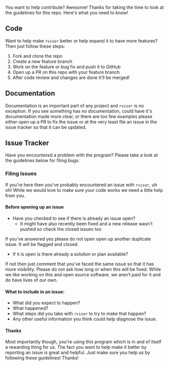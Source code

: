 You want to help contribute? Awesome! Thanks for taking the time to look at the
guidelines for this repo. Here's what you need to know!

## Code

Want to help make `rvisor` better or help expand it to have more features?
Then just follow these steps:

1) Fork and clone the repo
2) Create a new feature branch
3) Work on the feature or bug fix and push it to GitHub
4) Open up a PR on this repo with your feature branch
5) After code review and changes are done it'll be merged!

## Documentation

Documentation is an important part of any project and `rvisor` is no
exception. If you see something has no documentation, could have it's
documentation made more clear, or there are too few examples please either open
up a PR to fix the issue or at the very least file an issue in the issue
tracker so that it can be updated.

## Issue Tracker

Have you encountered a problem with the program? Please take a look at the
guidelines below for filing bugs:

### Filing Issues

If you're here then you've probably encountered an issue with `rvisor`,
uh oh! While we would love to make sure your code works we need a little help
from you.

#### Before opening up an issue

- Have you checked to see if there is already an issue open?
  - It might have also recently been fixed and a new release
    wasn't pushed so check the closed issues too

If you've answered yes please do not open open up another duplicate issue. It
will be flagged and closed.

- If it is open is there already a solution or plan available?

If not then just comment that you've faced the same issue so that it has more
visibility. Please do not ask how long or when this will be fixed. While we like
working on this and open source software, we aren't paid for it and do have
lives of our own.

#### What to include in an issue:

- What did you expect to happen?
- What happened?
- What steps did you take with `rvisor` to try to make that happen?
- Any other useful information you think could help diagnose the issue.

#### Thanks

Most importantly though, you're using this program which is in and of itself
a rewarding thing for us. The fact you want to help make it better by reporting
an issue is great and helpful. Just make sure you help us by following these
guidelines! Thanks!

